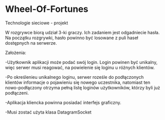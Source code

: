 # Wheel-Of-Fortunes
Technologie sieciowe - projekt

W rozgrywce biorą udział 3-ki graczy. Ich zadaniem jest odgadniecie hasła. Na początku rozgrywki, hasło powinno być losowane z puli haseł dostępnych na serwerze.

Założenia:

-Użytkownik aplikacji może podać swój login. Login powinen być unikalny, więc serwer musi reagować, na powielenie się loginu u różnych klientów.

-Po określenieu unikalnego loginu, serwer roześle do podłączonych klientów informacje o pojawieniu się nowego uczestnika, natomiast ten nowo-podłączony otrzyma pełną listę loginów użytkowników, którzy byli już podłączeni.

-Aplikacja kliencka powinna posiadać interfejs graficzny.

-Musi zostać użyta klasa DatagramSocket
